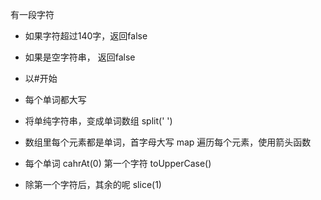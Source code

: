 有一段字符

- 如果字符超过140字，返回false
- 如果是空字符串， 返回false
- 以#开始
- 每个单词都大写

- 将单纯字符串，变成单词数组 split(' ') 
- 数组里每个元素都是单词，首字母大写
  map 遍历每个元素，使用箭头函数
- 每个单词 cahrAt(0) 第一个字符 toUpperCase()
- 除第一个字符后，其余的呢 slice(1)